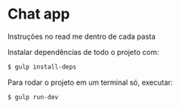 # Chat app

Instruções no read me dentro de cada pasta

Instalar dependências de todo o projeto com:

```bash
$ gulp install-deps
```

Para rodar o projeto em um terminal só, executar:

```bash
$ gulp run-dev
```

